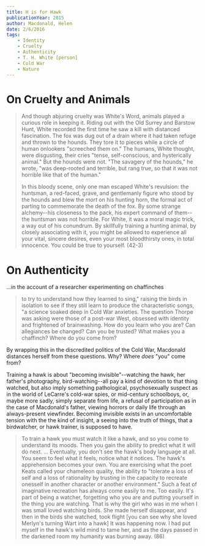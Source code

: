 ```yaml
---
title: H is for Hawk
publicationYear: 2015
author: Macdonald, Helen
date: 2/6/2016
tags: 
    - Identity
    - Cruelty
    - Authenticity
    - T. H. White [person]
    - Cold War
    - Nature
---
```


# On Cruelty and Animals

> And though abjuring cruelty was White's Word, animals played a curious role in keeping it. Riding out with the Old Surrey and Barstow Hunt, White recorded the first time he saw a kill with distanced fascination. The fox was dug out of a drain where it had taken refuge and thrown to the hounds. They tore it to pieces while a circle of human onlookers "screeched them on." The humans, White thought, were disgusting, their cries "tense, self-conscious, and hysterically animal." But the hounds were not. "The savagery of the hounds," he wrote, "was deep-rooted and terrible, but rang true, so that it was not horrible like that of the human."
>
> In this bloody scene, only one man escaped White's revulsion: the huntsman, a red-faced, grave, and gentlemanly figure who stood by the hounds and blew the _mort_ on his hunting horn, the formal act of parting to commemorate the death of the fox. By some strange alchemy--his closeness to the pack, his expert command of them--the huntsman was not horrible. For White, it was a moral magic trick, a way out of his conundrum. By skillfully training a hunting animal, by closely associating with it, you might be allowed to experience all your vital, sincere desires, even your most bloodthirsty ones, in total innocence. You could be true to yourself. (42-3)

# On Authenticity

...in the account of a researcher experimenting on chaffinches

> to try to understand how they learned to sing," raising the birds in isolation to see if they still learn to produce the characteristic songs, "a science soaked deep in Cold War anxieties. The question Thorpe was asking were those of a post-war West, obsessed with identity and frightened of brainwashing. How do you learn who you are? Can allegiances be changed? Can you be trusted? What makes you a chaffinch? Where do you come from?

By wrapping this in the discredited politics of the Cold War, Macdonald distances herself from these questions. Why? Where _does_ "you" come from?

Training a hawk is about "becoming invisible"--watching the hawk, her father's photography, bird-watching--all pay a kind of devotion to that thing watched, but also imply something pathological, psychosexually suspect as in the world of LeCarre's cold-war spies, or mid-century schoolboys, or, maybe more sadly, simply separate from life, a refusal of participation as in the case of Macdonald's father, viewing horrors or daily life through an always-present viewfinder. Becoming invisible exists in an uncomfortable tension with the the kind of insight, a seeing into the truth of things, that a birdwatcher, or hawk trainer, is supposed to have.

> To train a hawk you must watch it like a hawk, and so you come to understand its moods. Then you gain the ability to predict what it will do next. ... Eventually, you don't see the hawk's body language at all. You seem to feel what it feels, notice what it notices. The hawk's apprehension becomes your own. You are exercising what the poet Keats called your chameleon quality, the ability to "tolerate a loss of self and a loss of rationality by trusting in the capacity to recreate onesself in another character or another environment." Such a feat of imaginative recreation has always come easily to me. Too easily. It's part of being a watcher, forgetting who you are and putting yourself in the thing you are watching. That is why the girl who was in me when I was small loved watching birds. She made herself disappear, and then in the birds she watched, took flight [you can see why she loved Merlyn's turning Wart into a hawk] It was happening now. I had put myself in the hawk's wild mind to tame her, and as the days passed in the darkened room my humanity was burning away. (86)
